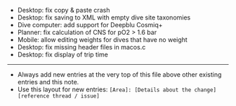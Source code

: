 - Desktop: fix copy & paste crash
- Desktop: fix saving to XML with empty dive site taxonomies
- Dive computer: add support for Deepblu Cosmiq+
- Planner: fix calculation of CNS for pO2 > 1.6 bar
- Mobile: allow editing weights for dives that have no weight
- Desktop: fix missing header files in macos.c
- Desktop: fix display of trip time
---
* Always add new entries at the very top of this file above other existing entries and this note.
* Use this layout for new entries: `[Area]: [Details about the change] [reference thread / issue]`
